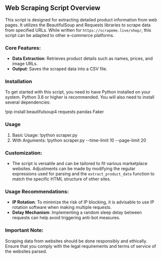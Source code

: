 ## Web Scraping Script Overview

This script is designed for extracting detailed product information from web pages. It utilizes the BeautifulSoup and Requests libraries to scrape data from specified URLs. While written for `https://scrapeme.live/shop/`, this script can be adapted to other e-commerce platforms.

### Core Features:
- **Data Extraction**: Retrieves product details such as names, prices, and image URLs.
- **Output**: Saves the scraped data into a CSV file.

### Installation
To get started with this script, you need to have Python installed on your system. Python 3.8 or higher is recommended. You will also need to install several dependencies:

!pip install beautifulsoup4 requests pandas Faker

### Usage
1. Basic Usage:
!python scraper.py
2. With Arguments:
!python scraper.py --time-limit 10 --page-limit 20

### Customization:
- The script is versatile and can be tailored to fit various marketplace websites. Adjustments can be made by modifying the regular expressions used for parsing and the `extract_product_data` function to match the specific HTML structure of other sites.

### Usage Recommendations:
- **IP Rotation**: To minimize the risk of IP blocking, it is advisable to use IP rotation software when making multiple requests.
- **Delay Mechanism**: Implementing a random sleep delay between requests can help avoid triggering anti-bot measures.

### Important Note:
Scraping data from websites should be done responsibly and ethically. Ensure that you comply with the legal requirements and terms of service of the websites parsed.